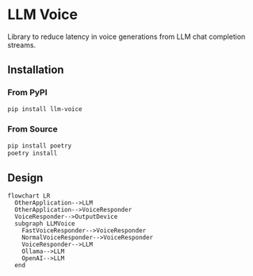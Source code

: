 # LLM Voice

Library to reduce latency in voice generations from LLM chat completion streams.

## Installation

### From PyPI

```bash
pip install llm-voice
```

### From Source

```bash
pip install poetry
poetry install
```

## Design

```mermaid
flowchart LR
  OtherApplication-->LLM
  OtherApplication-->VoiceResponder
  VoiceResponder-->OutputDevice
  subgraph LLMVoice
    FastVoiceResponder-->VoiceResponder
    NormalVoiceResponder-->VoiceResponder
    VoiceResponder-->LLM
    Ollama-->LLM
    OpenAI-->LLM
  end
```
